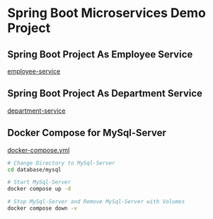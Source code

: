 # Spring Boot Microservices Demo Project

## Spring Boot Project As Employee Service

[employee-service](./employee-service/README.md)

## Spring Boot Project As Department Service

[department-service](./department-service/README.md)

## Docker Compose for MySql-Server

[docker-compose.yml](./database/mysql/docker-compose.yml)

```bash
# Change Directory to MySql-Server
cd database/mysql
```

```bash
# Start MySql-Server
docker compose up -d
```

```bash
# Stop MySql-Server and Remove MySql-Server with Volumes
docker compose down -v
```
